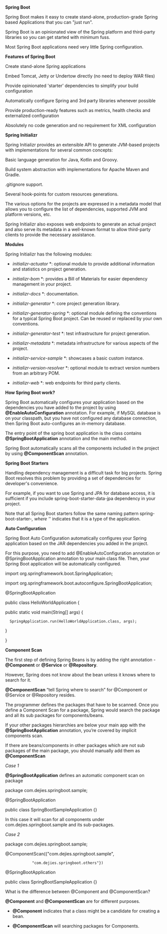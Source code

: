 **Spring Boot** 

Spring Boot makes it easy to create stand-alone, production-grade Spring based Applications that you can "just run". 

Spring Boot is an opinionated view of the Spring platform and third-party libraries so you can get started with minimum fuss.  

Most Spring Boot applications need very little Spring configuration. 

 

**Features of Spring Boot**

Create stand-alone Spring applications 

Embed Tomcat, Jetty or Undertow directly (no need to deploy WAR files) 

Provide opinionated 'starter' dependencies to simplify your build configuration 

Automatically configure Spring and 3rd party libraries whenever possible 

Provide production-ready features such as metrics, health checks and externalized configuration 

Absolutely no code generation and no requirement for XML configuration 

**Spring Initializr**

Spring Initializr provides an extensible API to generate JVM-based projects with implementations for several common concepts: 

Basic language generation for Java, Kotlin and Groovy. 

Build system abstraction with implementations for Apache Maven and Gradle. 

.gitignore support. 

Several hook-points for custom resources generations. 

The various options for the projects are expressed in a metadata model that allows you to configure the list of dependencies, supported JVM and platform versions, etc. 

Spring Initializr also exposes web endpoints to generate an actual project and also serve its metadata in a well-known format to allow third-party clients to provide the necessary assistance. 



**Modules**

Spring Initializr has the following modules: 

* *initializr-actuator* *: optional module to provide additional information and statistics on project generation. 

* *initializr-bom* *: provides a Bill of Materials for easier dependency management in your project. 

* *initializr-docs* *: documentation. 

* *initializr-generator* *: core project generation library. 

* *initializr-generator-spring* *: optional module defining the conventions for a typical Spring Boot project. Can be reused or replaced by your own conventions. 

* *initializr-generator-test* *: test infrastructure for project generation. 

* *initializr-metadata* *: metadata infrastructure for various aspects of the project. 

* *initializr-service-sample* *: showcases a basic custom instance. 

* *initializr-version-resolver* *: optional module to extract version numbers from an arbitrary POM. 

* *initializr-web* *: web endpoints for third party clients. 

 

**How Spring Boot work?**

Spring Boot automatically configures your application based on the dependencies you have added to the project by using **@EnableAutoConfiguration** annotation. For example, if MySQL database is on your classpath, but you have not configured any database connection, then Spring Boot auto-configures an in-memory database. 

The entry point of the spring boot application is the class contains **@SpringBootApplication** annotation and the main method. 

Spring Boot automatically scans all the components included in the project by using **@ComponentScan** annotation. 

 

**Spring Boot Starters**

Handling dependency management is a difficult task for big projects. Spring Boot resolves this problem by providing a set of dependencies for developer's convenience. 

For example, if you want to use Spring and JPA for database access, it is sufficient if you include spring-boot-starter-data-jpa dependency in your project. 

Note that all Spring Boot starters follow the same naming pattern spring-boot-starter-*, where '*' indicates that it is a type of the application. 

 

 

 

**Auto Configuration**

Spring Boot Auto Configuration automatically configures your Spring application based on the JAR dependencies you added in the project. 

For this purpose, you need to add @EnableAutoConfiguration annotation or @SpringBootApplication annotation to your main class file. Then, your Spring Boot application will be automatically configured. 

 

import org.springframework.boot.SpringApplication; 

import org.springframework.boot.autoconfigure.SpringBootApplication; 

  

@SpringBootApplication 

public class HelloWorldApplication { 

   public static void main(String[] args) { 

      SpringApplication.run(HelloWorldApplication.class, args); 

   } 

} 

 

**Component Scan** 

The first step of defining Spring Beans is by adding the right annotation - **@Component** or **@Service** or **@Repository**. 

However, Spring does not know about the bean unless it knows where to search for it. 

**@ComponentScan** “tell Spring where to search” for @Component or @Service or @Repository resides. 

The programmer defines the packages that have to be scanned. Once you define a Component Scan for a package, Spring would search the package and all its sub packages for components/beans. 

 

If your other packages hierarchies are below your main app with the **@SpringBootApplication** annotation, you’re covered by implicit components scan. 

If there are beans/components in other packages which are not sub packages of the main package, you should manually add them as **@ComponentScan**

 

 

 *Case 1* 

**@SpringBootApplication** defines an automatic component scan on package  

package com.dejies.springboot.sample; 

@SpringBootApplication 

public class SpringBootSampleApplication {} 

In this case it will scan for all components under com.dejies.springboot.sample and its sub-packages. 

*Case 2*

package com.dejies.springboot.sample; 

@ComponentScan({"com.dejies.springboot.sample", 

                "com.dejies.springboot.others"}) 
@SpringBootApplication 

public class SpringBootSampleApplication {} 

What is the difference between @Component and @ComponentScan? 

**@Component** and **@ComponentScan** are for different purposes. 

* **@Component** indicates that a class might be a candidate for creating a bean. 

* **@ComponentScan** will searching packages for Components.  
